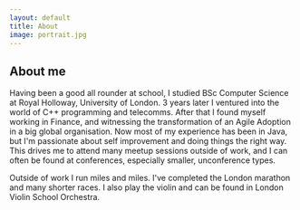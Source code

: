 ```yaml
---
layout: default
title: About
image: portrait.jpg
---
```


##  About me
Having been a good all rounder at school, I studied BSc Computer Science at Royal Holloway, University of London. 3 years later I ventured into the world of C++ programming and telecomms. After that I found myself working in Finance, and witnessing the transformation of an Agile Adoption in a big global organisation. Now most of my experience has been in Java, but I'm passionate about self improvement and doing things the right way. This drives me to attend many meetup sessions outside of work, and I can often be found at conferences, especially smaller, unconference types.

Outside of work I run miles and miles. I've completed the London marathon and many shorter races. I also play the violin and can be found in London Violin School Orchestra.

